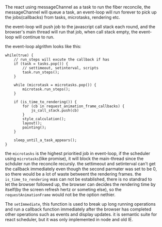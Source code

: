 The react using messageChannel as a task to run the fiber reconcile,
the messageChannel will queue a task, an event-loop will run forever to pick up the jobs(callbacks) from tasks, microtasks, rendering etc.

the event-loop will push job to the javascript call stack each round, and the browser's main thread will run that job, when call stack empty, the event-loop will continue to run.

the event-loop algrithm looks like this:
```
while(true) {
	// run_steps will excute the callback if has
	if (task = tasks.pop()) {
		// settimeout, setinterval, scripts
		task.run_steps();
	}

	while (microtask = microtasks.pop()) {
		microtask.run_steps();
	}

	if (is_time_to_rendering()) {
		for (cb in request_animation_frame_callbacks) {
			js_call_stack.push(cb)
		}
		style_calculation();
		layout();
		painting();
	}

	sleep_until_a_task_appears();
}

```

the `microtasks` is the highest prioritied job in event-loop, if the scheduler using `microtasks`(like promise), it will block the main-thread since the schduler run the reconcile recursly.
the settimeout and setinterval can't get the callback immediately even though the second parmater was set to be 0, so there would be a lot of waste betweent the rendering frames.
the `is_time_to_rendering` was can not be established, there is no standrad to let the browser followed up, the browser can decides the rendering time by itself(by the screen refresh hertz or someting else), so the `requestAnimationFrame` would not be the option nethier.

The `setImmediate`, this function is used to break up long running operations and run a callback function immediately after the browser has completed other operations such as events and display updates. it is semantic suite for react scheduler, but it was only implemented in node and old IE.
